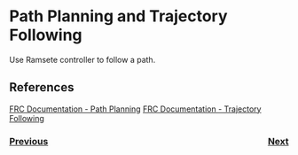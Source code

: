 # <a name="code"></a>Path Planning and Trajectory Following
Use Ramsete controller to follow a path.

## References
[FRC Documentation - Path Planning](https://docs.wpilib.org/en/latest/docs/software/pathplanning/index.html)
[FRC Documentation - Trajectory Following](https://docs.wpilib.org/en/latest/docs/software/advanced-controls/trajectories/index.html)


<h3><span style="float:left">
<a href="romiCode6">Previous</a></span>
<span style="float:right">
<a href="romiVision">Next</a></span></h3>
